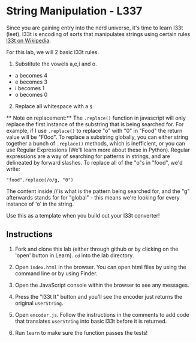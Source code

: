 # String Manipulation - L337

Since you are gaining entry into the nerd universe, it's time to learn l33t (leet). l33t is encoding of sorts that manipulates strings using certain rules [l33t on Wikipedia](https://en.wikipedia.org/wiki/Leet).

For this lab, we will 2 basic l33t rules.

1. Substitute the vowels a,e,i and o.
 * a becomes 4
 * e becomes 3
 * i becomes 1
 * o becomes 0

2. Replace all whitespace with a `$`

 ** Note on replacement:** The `.replace()` function in javascript will only replace the first instance of the substring that is being searched for. For example, if I use `.replace()` to replace "o" with "0" in "Food" the return value will be "F0od". To replace a substring globally, you can either string together a bunch of `.replace()` methods, which is inefficient, or you can use Regular Expressions (We'll learn more about these in Python). Regular expressions are a way of searching for patterns in strings, and are delineated by forward slashes. To replace all of the "o"s in "food", we'd write:

 ```
 "food".replace(/o/g, "0")
 ```
The content inside // is what is the pattern being searched for, and the "g" afterwards stands for for "global" - this means we're looking for every instance of 'o' in the string.

Use this as a template when you build out your l33t converter!


## Instructions

1. Fork and clone this lab (either through github or by clicking on the 'open' button in Learn). `cd` into the lab directory.

2. Open `index.html` in the browser. You can open html files by using the command line or by using Finder.

3. Open the JavaScript console within the browser to see any messages.

4. Press the "l33t It" button and you'll see the encoder just returns the original `userString`.

5. Open `encoder.js`. Follow the instructions in the comments to add code that translates `userString` into basic l33t before it is returned.

6. Run `learn` to make sure the function passes the tests!